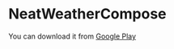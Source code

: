 # NeatWeatherCompose

You can download it from [Google Play](https://play.google.com/store/apps/details?id=com.tt.weatherapp)

